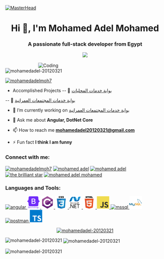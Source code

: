 [![MasterHead](https://user-images.githubusercontent.com/36126914/154766367-2c3d9c80-3cdc-4790-b15c-7eba5eee9fd2.gif)](https://www.linkedin.com/in/mohamed-adel-03586114a/)
<h1 align="center">Hi 👋, I'm Mohamed Adel Mohamed</h1>
<h3 align="center">A passionate full-stack developer from Egypt</h3>
<p   align="center" ><img src="https://camo.githubusercontent.com/895b113ace9ca35f3aabd36b882d5896ce17bc1b349e81fe6dd41a13789d60e4/68747470733a2f2f726561646d652d747970696e672d7376672e6865726f6b756170702e636f6d3f6c696e65733d57656c636f6d652c2b4c657427732b666f6c6c6f772b656163682b6f746865722bf09f9296"></p>

<img align="right" alt="Coding" width="400" src="https://cdn.dribbble.com/users/1162077/screenshots/3848914/programmer.gif">

<p align="left"> <img src="https://komarev.com/ghpvc/?username=mohamedadel-20120321&label=Profile%20views&color=0e75b6&style=flat" alt="mohamedadel-20120321" /> </p>

<p align="left"> <a href="https://twitter.com/mohamedadelmoh7" target="blank"><img src="https://img.shields.io/twitter/follow/mohamedadelmoh7?logo=twitter&style=for-the-badge" alt="mohamedadelmoh7" /></a> </p>

- Accomplished Projects
-- 🔭 [بوابة خدمات المحليات](https://lgs.gov.eg/#/home)

-- 🔭 [بوابة خدمات المجتمعات العمرانية](https://nuca-services.gov.eg/#/home)

- 🔭 I’m currently working on [بوابة خدمات المجتمعات العمرانية](https://nuca-services.gov.eg/#/home)

- 💬 Ask me about **Angular, DotNet Core**

- 📫 How to reach me **mohamedadel20120321@gmail.com**

- ⚡ Fun fact **I think I am funny**

<h3 align="left">Connect with me:</h3>
<p align="left">
<a href="https://twitter.com/mohamedadelmoh7" target="blank"><img align="center" src="https://raw.githubusercontent.com/rahuldkjain/github-profile-readme-generator/master/src/images/icons/Social/twitter.svg" alt="mohamedadelmoh7" height="30" width="40" /></a>
<a href="https://fb.com/mohamed adel" target="blank"><img align="center" src="https://raw.githubusercontent.com/rahuldkjain/github-profile-readme-generator/master/src/images/icons/Social/facebook.svg" alt="mohamed adel" height="30" width="40" /></a>
<a href="https://instagram.com/mohamed adel" target="blank"><img align="center" src="https://raw.githubusercontent.com/rahuldkjain/github-profile-readme-generator/master/src/images/icons/Social/instagram.svg" alt="mohamed adel" height="30" width="40" /></a>
<a href="https://www.youtube.com/c/the brilliant star" target="blank"><img align="center" src="https://raw.githubusercontent.com/rahuldkjain/github-profile-readme-generator/master/src/images/icons/Social/youtube.svg" alt="the brilliant star" height="30" width="40" /></a>
<a href="https://www.leetcode.com/mohamed adel mohamed" target="blank"><img align="center" src="https://raw.githubusercontent.com/rahuldkjain/github-profile-readme-generator/master/src/images/icons/Social/leet-code.svg" alt="mohamed adel mohamed" height="30" width="40" /></a>
</p>

<h3 align="left">Languages and Tools:</h3>
<p align="left"> <a href="https://angular.io" target="_blank" rel="noreferrer"> <img src="https://angular.io/assets/images/logos/angular/angular.svg" alt="angular" width="40" height="40"/> </a> <a href="https://getbootstrap.com" target="_blank" rel="noreferrer"> <img src="https://raw.githubusercontent.com/devicons/devicon/master/icons/bootstrap/bootstrap-plain-wordmark.svg" alt="bootstrap" width="40" height="40"/> </a> <a href="https://www.w3schools.com/cs/" target="_blank" rel="noreferrer"> <img src="https://raw.githubusercontent.com/devicons/devicon/master/icons/csharp/csharp-original.svg" alt="csharp" width="40" height="40"/> </a> <a href="https://www.w3schools.com/css/" target="_blank" rel="noreferrer"> <img src="https://raw.githubusercontent.com/devicons/devicon/master/icons/css3/css3-original-wordmark.svg" alt="css3" width="40" height="40"/> </a> <a href="https://dotnet.microsoft.com/" target="_blank" rel="noreferrer"> <img src="https://raw.githubusercontent.com/devicons/devicon/master/icons/dot-net/dot-net-original-wordmark.svg" alt="dotnet" width="40" height="40"/> </a> <a href="https://www.w3.org/html/" target="_blank" rel="noreferrer"> <img src="https://raw.githubusercontent.com/devicons/devicon/master/icons/html5/html5-original-wordmark.svg" alt="html5" width="40" height="40"/> </a> <a href="https://developer.mozilla.org/en-US/docs/Web/JavaScript" target="_blank" rel="noreferrer"> <img src="https://raw.githubusercontent.com/devicons/devicon/master/icons/javascript/javascript-original.svg" alt="javascript" width="40" height="40"/> </a> <a href="https://www.microsoft.com/en-us/sql-server" target="_blank" rel="noreferrer"> <img src="https://www.svgrepo.com/show/303229/microsoft-sql-server-logo.svg" alt="mssql" width="40" height="40"/> </a> <a href="https://www.mysql.com/" target="_blank" rel="noreferrer"> <img src="https://raw.githubusercontent.com/devicons/devicon/master/icons/mysql/mysql-original-wordmark.svg" alt="mysql" width="40" height="40"/> </a> <a href="https://postman.com" target="_blank" rel="noreferrer"> <img src="https://www.vectorlogo.zone/logos/getpostman/getpostman-icon.svg" alt="postman" width="40" height="40"/> </a> <a href="https://www.typescriptlang.org/" target="_blank" rel="noreferrer"> <img src="https://raw.githubusercontent.com/devicons/devicon/master/icons/typescript/typescript-original.svg" alt="typescript" width="40" height="40"/> </a> </p>
<p align="center"> <a href="https://github.com/ryo-ma/github-profile-trophy"><img src="https://github-profile-trophy.vercel.app/?username=mohamedadel-20120321" alt="mohamedadel-20120321" /></a> </p>
<p><img align="left" src="https://github-readme-stats.vercel.app/api/top-langs?username=mohamedadel-20120321&theme=dark&show_icons=true&locale=en&layout=compact" alt="mohamedadel-20120321" /></p>

<p>&nbsp;<img align="center" src="https://github-readme-stats.vercel.app/api?username=mohamedadel-20120321&theme=dark&show_icons=true&locale=en" alt="mohamedadel-20120321" /></p>

<p><img align="center" src="https://github-readme-streak-stats.herokuapp.com/?user=mohamedadel-20120321&theme=dark" alt="mohamedadel-20120321" /></p>
